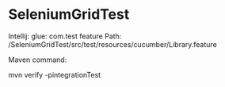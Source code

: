 # SeleniumGridTest
Intellij:
glue: com.test
feature Path: <PathToProjects>/SeleniumGridTest/src/test/resources/cucumber/Library.feature


Maven command:

mvn verify -pintegrationTest
